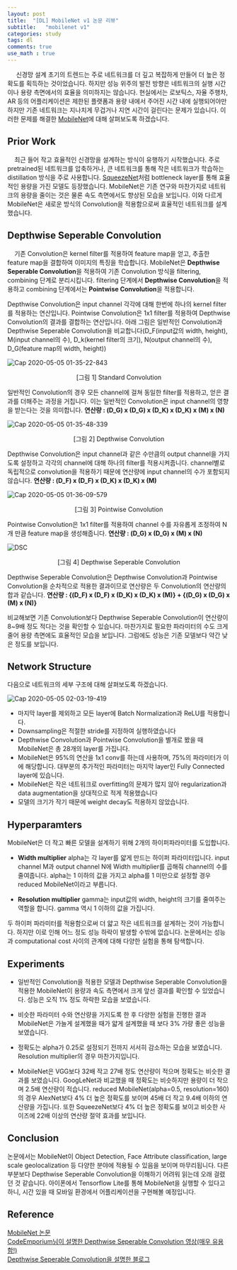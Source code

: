 ```yaml
---
layout: post
title:  "[DL] MobileNet v1 논문 리뷰"
subtitle:   "mobilenet v1"
categories: study
tags: dl
comments: true
use_math : true
---
```


&nbsp;&nbsp;&nbsp;&nbsp; 신경망 설계 초기의 트렌드는 주로 네트워크를 더 깊고 복잡하게 만들어 더 높은 정확도를 획득하는 것이었습니다. 하지만 성능 위주의 발전 방향은 네트워크의 실행 시간이나 용량 측면에서의 효율을 의미하지는 않습니다. 현실에서는 로보틱스, 자율 주행차, AR 등의 어플리케이션은 제한된 플랫폼과 용량 내에서 주어진 시간 내에 실행되어야만 하지만 기존 네트워크는 지나치게 무겁거나 지연 시간이 걸린다는 문제가 있습니다. 이러한 문제를 해결한 [MobileNet](https://arxiv.org/pdf/1704.04861.pdf)에 대해 살펴보도록 하겠습니다. 

## Prior Work

&nbsp;&nbsp;&nbsp;&nbsp;최근 들어 작고 효율적인 신경망을 설계하는 방식이 유행하기 시작했습니다. 주로 pretrained된 네트워크를 압축하거나, 큰 네트워크를 통해 작은 네트워크가 학습하는 distillation 방식을 주로 사용합니다. [SqueezeNet](https://herbwood.github.io/study/2020/01/17/squeezenet/)처럼 bottleneck layer를 통해 효율적인 용량을 가진 모델도 등장했습니다. MobileNet은 기존 연구와 마찬가지로 네트워크의 용량을 줄이는 것은 물론 속도 측면에서도 향상된 모습을 보입니다. 이와 다르게 MobileNet은 새로운 방식의 Convolution을 적용함으로써 효율적인 네트워크를 설계했습니다.  

## Depthwise Seperable Convolution

&nbsp;&nbsp;&nbsp;&nbsp;기존 Convolution은 kernel filter를 적용하여 feature map을 얻고, 추출한 feature map을 결합하여 이미지의 특징을 학습합니다. MobileNet은 **Depthwise Seperable Convolution**을 적용하여 기존 Convolution 방식을 filtering, combining 단계로 분리시킵니다. filtering 단계에서 **Depthwise Convolution**을 적용하고 combining 단계에서는 **Pointwise Convolution**을 적용합니다. 

Depthwise Convolution은 input channel 각각에 대해 한번에 하나의 kernel filter를 적용하는 연산입니다. Pointwise Convolution은 1x1 filter를 적용하여 Depthwise Convolution의 결과를 결합하는 연산입니다. 아래 그림은 일반적인 Convolution과 Depthwise Seperable Convolution을 비교합니다(D_F(input값의 width, height), M(input channel의 수), D_k(kernel filter의 크기), N(output channel의 수), D_G(feature map의 width, height))

![Cap 2020-05-05 01-35-22-843](https://user-images.githubusercontent.com/35513025/80990193-f40a0480-8e70-11ea-9afd-2aca83099d18.jpg)
<p align='center'>[그림 1] Standard Convolution</p>

일반적인 Convolution의 경우 모든 channel에 걸쳐 동일한 filter를 적용하고, 얻은 결과를 더해주는 과정을 거칩니다. 이는 일반적인 Convolution은 input channel의 영향을 받는다는 것을 의미합니다. 
**연산량 : (D_G) x (D_G) x (D_K) x (D_K) x (M) x (N)**


![Cap 2020-05-05 01-35-48-339](https://user-images.githubusercontent.com/35513025/80990206-f66c5e80-8e70-11ea-8edb-3aa23e5bc9d5.jpg)
<p align='center'>[그림 2] Depthwise Convolution</p>

Depthwise Convolution은 input channel과 같은 수만큼의 output channel을 가지도록 설정하고 각각의 channel에 대해 하나의 filter를 적용시켜줍니다. channel별로 독립적으로 convolution을 적용하기 때문에 연산량에 input channel의 수가 포함되지 않습니다. 
**연산량 : (D_F) x (D_F) x (D_K) x (D_K) x (M)**

![Cap 2020-05-05 01-36-09-579](https://user-images.githubusercontent.com/35513025/80990215-f8362200-8e70-11ea-9a1c-94857a96a595.jpg)

<p align='center'>[그림 3] Pointwise Convolution</p>

Pointwise Convolution은 1x1 filter를 적용하여 channel 수를 자유롭게 조정하여 N개 만큼 feature map을 생성해줍니다. 
**연산량 : (D_G) x (D_G) x (M) x (N)**

![DSC](https://postfiles.pstatic.net/MjAxOTAxMDNfMjQy/MDAxNTQ2NDk1MDk0OTIx.0QF46tNJ7B3NvdEZfH6DYTMwCLTX-iescNu3XzLqmSog.4WTqAxovFZ4jLJR3YzMHv1BpbCZJOCwHDSEGPvWcZzEg.PNG.worb1605/image.png?type=w773)
<p align='center'>[그림 4] Depthwise Seperable Convolution</p>

Depthwise Seperable Convolution은 Depthwise Convolution과 Pointwise Convolution을 순차적으로 적용한 결과이므로 연산량은 두 Convolution의 연산량의 합과 같습니다. 
**연산량 : {(D_F) x (D_F) x (D_K) x (D_K) x (M)} + {(D_G) x (D_G) x (M) x (N)}**

비교해보면 기존 Convolution보다 Depthwise Seperable Convolution이 연산량이 8~9배 정도 적다는 것을 확인할 수 있습니다. 마찬가지로 필요한 파라미터의 수도 크게 줄어 용량 측면에도 효율적인 모습을 보입니다. 그럼에도 성능은 기존 모델보다 약간 낮은 정도를 보입니다. 

## Network Structure

다음으로 네트워크의 세부 구조에 대해 살펴보도록 하겠습니다. 

![Cap 2020-05-05 02-03-19-419](https://user-images.githubusercontent.com/35513025/81042778-d29a2e80-8eeb-11ea-83aa-926ef0334a13.png)


- 마지막 layer를 제외하고 모든 layer에 Batch Normalization과 ReLU를 적용합니다.
- Downsampling은 적절한 stride를 지정하여 실행하였습니다
- Depthwise Convolution과 Pointwise Convolution을 별개로 봤을 때 MobileNet은 총 28개의 layer를 가집니다. 
- MobileNet은 95%의 연산을 1x1 conv를 하는데 사용하며, 75%의 파라미터가 이에 해당합니다. 대부분의 추가적인 파라미터는 마지막 layer인 Fully Connected layer에 있습니다. 
- MobileNet은 작은 네트워크로 overfitting의 문제가 많지 않아 regularization과 data augmentation을 상대적으로 적게 적용했습니다
- 모델의 크기가 작기 때문에 weight decay도 적용하지 않았습니다. 

## Hyperparamters 

MobileNet은 더 작고 빠른 모델을 설계하기 위해 2개의 하이퍼파라미터를 도입합니다. 

- **Width multiplier** alpha는 각 layer를 얇게 만드는 하이퍼 파라미터입니다. input channel M과 output channel N에 Width multiplier를 곱해줘 channel의 수를 줄여줍니다. alpha는 1 이하의 값을 가지고 alpha를 1 미만으로 설정할 경우 reduced MobileNet이라고 부릅니다. 

- **Resolution multiplier** gamma는 input값의 width, height의 크기를 줄여주는 역할을 합니다. gamma 역시 1 이하의 값을 가집니다. 

두 하이퍼 파라미터를 적용함으로써 더 얇고 작은 네트워크를 설계하는 것이 가능합니다. 하지만 이로 인해 어느 정도 성능 하락이 발생할 수밖에 없습니다. 논문에서는 성능과 computational cost 사이의 관계에 대해 다양한 실험을 통해 탐색합니다. 

## Experiments
- 일반적인 Convolution을 적용한 모델과 Depthwise Seperable Convolution을 적용한 MobileNet이 용량과 속도 측면에서 크게 앞선 결과를 확인할 수 있었습니다. 성능은 오직 1% 정도 하락한 모습을 보였습니다. 

- 비슷한 파라미터 수와 연산량을 가지도록 한 후 다양한 실험을 진행한 결과 MobileNet은 가늘게 설계했을 때가 얇게 설계했을 때 보다 3% 가량 좋은 성능을 보였습니다. 

- 정확도는 alpha가 0.25로 설정되기 전까지 서서히 감소하는 모습을 보였습니다. Resolution multiplier의 경우 마찬가지입니다. 

- MobileNet은 VGG보다 32배 작고 27배 정도 연산량이 적으며 정확도는 비슷한 결과를 보였습니다. GoogLeNet과 비교했을 때 정확도는 비슷하지만 용량이 더 작으며 2.5배 연산량이 적습니다. reduced MobileNet(alpha=0.5, resolution=160)의 경우 AlexNet보다 4% 더 높은 정확도를 보이며 45배 더 작고 9.4배 이하의 연산량을 가집니다. 또한 SqueezeNet보다 4% 더 높은 정확도를 보이고 비슷한 사이즈에 22배 이상의 연산량 절약 효과를 보입니다. 

## Conclusion

논문에서는 MobileNet이 Object Detection, Face Attribute classification, large scale geolocalization 등 다양한 분야에 적용될 수 있음을 보이며 마무리됩니다. 다른 부분보다 Depthwise Seperable Convolution을 이해하기 어려워 읽는데 오래 걸렸던 것 같습니다. 아이폰에서 Tensorflow Lite를 통해 MobileNet을 실행할 수 있다고 하니, 시간 있을 때 모바일 환경에서 어플리케이션을 구현해볼 예정입니다. 

## Reference
[MobileNet 논문](https://arxiv.org/pdf/1704.04861.pdf)  
[CodeEmporium님이 설명한 Depthwise Seperable Convolution 영상(매우 유용함!)](https://www.youtube.com/watch?time_continue=722&v=T7o3xvJLuHk&feature=emb_title)  
[Depthwise Seperable Convolution을 설명한 블로그](https://blog.naver.com/PostView.nhn?blogId=worb1605&logNo=221386398035&categoryNo=27&parentCategoryNo=0&viewDate=&currentPage=1&postListTopCurrentPage=1&from=search)  
